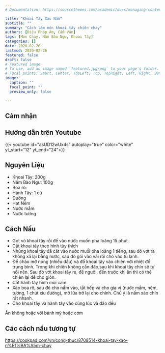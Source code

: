 ```yaml
---
# Documentation: https://sourcethemes.com/academic/docs/managing-content/

title: "Khoai Tây Xào Nấm"
subtitle: ""
summary: "Cách làm món khoai tây chiên chay"
authors: [Diệu Pháp Âm, Cẩm Vân]
tags: [Món Chay, Nấm Bào Ngư, Khoai Tây]
categories: []
date: 2020-02-26
lastmod: 2020-02-26
featured: false
draft: false
# Featured image
# To use, add an image named `featured.jpg/png` to your page's folder.
# Focal points: Smart, Center, TopLeft, Top, TopRight, Left, Right, BottomLeft, Bottom, BottomRight.
image:
  caption: ""
  focal_point: ""
  preview_only: false

---
```


## Cảm nhận

## Hướng dẫn trên Youtube

{{< youtube id="asUD12wUx4s" autoplay="true" color="white" yt_start="12" yt_end="24">}}

## Nguyên Liệu

- Khoai Tây: 200g
- Nấm Bào Ngư: 100g
- Boa rô:
- Hành Tây: 1 củ
- Đường
- Hạt Nêm
- Nước mắm
- Nước tương


## Cách Nấu
- Gọt vỏ khoai tây rồi để vào nước muốn pha loãng 15 phút
- Cắt khoai tây theo hình tùy thích
- Nhúng khoai tây đã cắt vào nước muối pha loãng 1 tiếng, sau đó vớt ra không xả lại bằng nước, sau đó gói vào vải rồi cho vào tủ lạnh.
- Để chảo mỡ nóng (nhiều dầu) và đổ khoai tây vào chiên với nhiệt đổ trung bình. Trong khi chiên không cần đảo,sau khi khoai tây chín sẽ tự nổi nên. Sau đó vớt khoai tây ra, để nguội, đến trước khi ăn thì có thể chiên lại để cho giòn.
- Cắt hành tây hình múi cam
- Xào boa rô, sau đó cho nấm vào, tắt bếp và cho gia vị (nước mắm, nêm, tương, 1 chút xíu đường), mở lửa trở lại cho chính. Chú ý là nấm xào chín rất nhanh.
- Cho khoai tây và hành tây vào cùng lúc và đảo đều


Ăn không hoặc với bánh mỳ hoặc cơm

## Các cách nấu tương tự

https://cookpad.com/vn/cong-thuc/8708514-khoai-tay-xao-n%E1%BA%A5m-chay
